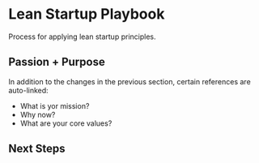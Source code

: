 Lean Startup Playbook
================================

Process for applying lean startup principles.

Passion &#043; Purpose
-------------------------

In addition to the changes in the previous section, certain references are auto-linked:

* What is yor mission?
* Why now?
* What are your core values?

Next Steps
-------------------------
